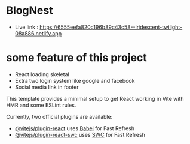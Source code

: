 # BlogNest
- Live link : https://6555eefa820c196b89c43c58--iridescent-twilight-08a886.netlify.app

# some feature of this project
* React loading skeletal
* Extra two login system like google and facebook
* Social media link in footer


This template provides a minimal setup to get React working in Vite with HMR and some ESLint rules.

Currently, two official plugins are available:

- [@vitejs/plugin-react](https://github.com/vitejs/vite-plugin-react/blob/main/packages/plugin-react/README.md) uses [Babel](https://babeljs.io/) for Fast Refresh
- [@vitejs/plugin-react-swc](https://github.com/vitejs/vite-plugin-react-swc) uses [SWC](https://swc.rs/) for Fast Refresh
